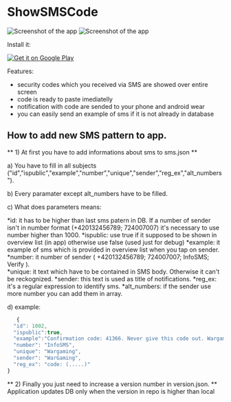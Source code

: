 # ShowSMSCode

 ![Screenshot of the app](meta/screenshots/screenshot-small.png)
 ![Screenshot of the app](meta/screenshots/screenshot-wear.png)

Install it:

<a href="https://play.google.com/store/apps/details?id=eu.inmite.apps.smsjizdenka&hl=en"><img src="http://www.android.com/images/brand/get_it_on_play_logo_small.png" alt="Get it on Google Play" /></a>

Features:

- security codes which you received via SMS are showed over entire screen
- code is ready to paste imediatelly
- notification with code are sended to your phone and android wear 
- you can easily send an example of sms if it is not already in database


## How to add new SMS pattern to app.

 ** 1) At first you have to add informations about sms to sms.json **

  a) You have to fill in all subjects ("id","ispublic","example","number","unique","sender","reg_ex","alt_numbers").

  b) Every paramater except alt_numbers have to be filled.

  c) What does parameters means:

   *id: it has to be higher than last sms patern in DB. If a number of sender isn't in number format (+420132456789; 724007007)         it's necessary to use number higher than 1000.
   *ispublic: use true if it supposed to be shown in overview list (in app) otherwise use false (used just for debug)
   *example: it example of sms which is provided in overview list when you tap on sender.
   *number: it number of sender ( +420132456789; 724007007; InfoSMS; Verify ).    
   *unique: it text which have to be contained in SMS body. Otherwise it can't be reckognized.
   *sender: this text is used as title of notifications.
   *reg_ex: it's a regular expression to identify sms.
   *alt_numbers: if the sender use more number you can add them in array.

  d) example:
  ```javascript
     {
    "id": 1002,
    "ispublic":true,
    "example":"Confirmation code: 41366. Never give this code out. Wargaming.net",
    "number": "InfoSMS",
    "unique": "Wargaming",
    "sender": "WarGaming",
    "reg_ex": "code: (.....)"
  }
  ```


** 2) Finally you just need to increase a version number in version.json. ** 
  Application updates DB only when the version in repo is higher than local
